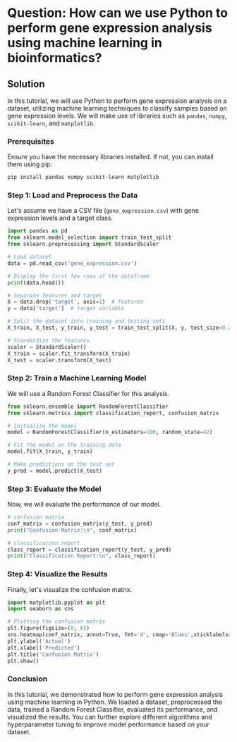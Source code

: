 # Question: How can we use Python to perform gene expression analysis using machine learning in bioinformatics?

## Solution

In this tutorial, we will use Python to perform gene expression analysis on a dataset, utilizing machine learning techniques to classify samples based on gene expression levels. We will make use of libraries such as `pandas`, `numpy`, `scikit-learn`, and `matplotlib`.

### Prerequisites

Ensure you have the necessary libraries installed. If not, you can install them using pip:

```bash
pip install pandas numpy scikit-learn matplotlib
```

### Step 1: Load and Preprocess the Data

Let's assume we have a CSV file (`gene_expression.csv`) with gene expression levels and a target class.

```python
import pandas as pd
from sklearn.model_selection import train_test_split
from sklearn.preprocessing import StandardScaler

# Load dataset
data = pd.read_csv('gene_expression.csv')

# Display the first few rows of the dataframe
print(data.head())

# Separate features and target
X = data.drop('target', axis=1)  # features
y = data['target']  # target variable

# Split the dataset into training and testing sets
X_train, X_test, y_train, y_test = train_test_split(X, y, test_size=0.2, random_state=42)

# Standardize the features
scaler = StandardScaler()
X_train = scaler.fit_transform(X_train)
X_test = scaler.transform(X_test)
```

### Step 2: Train a Machine Learning Model

We will use a Random Forest Classifier for this analysis.

```python
from sklearn.ensemble import RandomForestClassifier
from sklearn.metrics import classification_report, confusion_matrix

# Initialize the model
model = RandomForestClassifier(n_estimators=100, random_state=42)

# Fit the model on the training data
model.fit(X_train, y_train)

# Make predictions on the test set
y_pred = model.predict(X_test)
```

### Step 3: Evaluate the Model

Now, we will evaluate the performance of our model.

```python
# confusion matrix
conf_matrix = confusion_matrix(y_test, y_pred)
print("Confusion Matrix:\n", conf_matrix)

# classification report
class_report = classification_report(y_test, y_pred)
print("Classification Report:\n", class_report)
```

### Step 4: Visualize the Results

Finally, let's visualize the confusion matrix.

```python
import matplotlib.pyplot as plt
import seaborn as sns

# Plotting the confusion matrix
plt.figure(figsize=(8, 6))
sns.heatmap(conf_matrix, annot=True, fmt='d', cmap='Blues',xticklabels=['Class 1', 'Class 2'], yticklabels=['Class 1', 'Class 2'])
plt.ylabel('Actual')
plt.xlabel('Predicted')
plt.title('Confusion Matrix')
plt.show()
```

### Conclusion

In this tutorial, we demonstrated how to perform gene expression analysis using machine learning in Python. We loaded a dataset, preprocessed the data, trained a Random Forest Classifier, evaluated its performance, and visualized the results. You can further explore different algorithms and hyperparameter tuning to improve model performance based on your dataset.